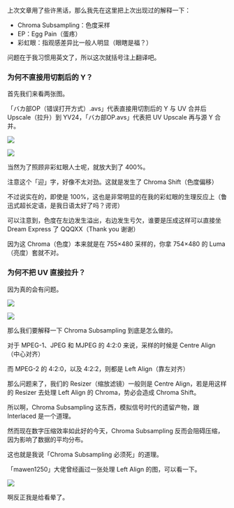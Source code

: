 上次文章用了些许黑话，那么我先在这里把上次出现过的解释一下：
- Chroma Subsampling：色度采样
- EP：Egg Pain（蛋疼）
- 彩虹眼：指观感差异比一般人明显（眼瞎是福？）

问题在于我习惯用英文了，所以这次就括号注上翻译吧。

### 为何不直接用切割后的 Y？
首先我们来看两张图。

「バカ部OP（错误打开方式）.avs」代表直接用切割后的 Y 与 UV 合并后 Upscale（拉升）到 YV24，「バカ部OP.avs」代表把 UV Upscale 再与源 Y 合并。

![](https://img.vim-cn.com/8e/eb644847c5a7b83caabf5258e73cd496c7d59f.png)

![](https://img.vim-cn.com/ac/5ef959aab80e12664e6102c919f7d698abd153.png)

当然为了照顾非彩虹眼人士呢，就放大到了 400%。

注意这个「迎」字，好像不太对劲。这就是发生了 Chroma Shift（色度偏移）

不过说实在的，即使是 100%，这也是非常明显的在我的彩虹眼的生理反应上（鲁迅式超长定语，是我日语太好了吗？谔谔）

可以注意到，色度在左边发生溢出，右边发生亏欠，谁要是压成这样可以直接坐 Dream Express 了 QQQXX（Thank you 谢谢）

因为这 Chroma（色度）本来就是在 755×480 采样的，你拿 754×480 的 Luma（亮度）套就不对。

### 为何不把 UV 直接拉升？
因为真的会有问题。

![](https://img.vim-cn.com/cd/b7f2b40c8a83109bc83797b3643d8d59b95712.png)

![](https://img.vim-cn.com/2e/7adeb91d8d943f8946246137e6e23f67a7a5e3.png)

那么我们要解释一下 Chroma Subsampling 到底是怎么做的。

对于 MPEG-1、JPEG 和 MJPEG 的 4:2:0 来说，采样的时候是 Centre Align（中心对齐）

而 MPEG-2 的 4:2:0，以及 4:2:2，则都是 Left Align（靠左对齐）

那么问题来了，我们的 Resizer（缩放滤镜）一般则是 Centre Align，若是用这样的 Resizer 去处理 Left Align 的 Chroma，势必会造成 Chroma Shift。

所以啊，Chroma Subsampling 这东西，模拟信号时代的遗留产物，跟 Interlaced 是一个道理。

然而现在数字压缩效率如此好的今天，Chroma Subsampling 反而会阻碍压缩，因为影响了数据的平均分布。

这也就是我说「Chroma Subsampling 必须死」的道理。

「mawen1250」大佬曾经画过一张处理 Left Align 的图，可以看一下。

![](https://img.vim-cn.com/5c/5363e266fe264f6a827d841ced62b520d8a820.png)

啊反正我是给看晕了。
